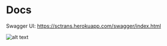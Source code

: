 # Docs
Swagger UI: https://sctrans.herokuapp.com/swagger/index.html

![alt text](https://github.com/Velezer/[reponame]/blob/[branch]/image.jpg?raw=true)